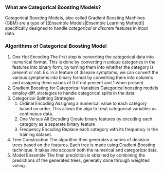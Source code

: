 ### What are Categorical Boosting Models?

Categorical Boosting Models, also called Gradient Boosting Machines (GBM) are a type of [[Ensemble Models|Ensemble Learning Method]] specifically designed to handle *categorical* or *discrete* features in input data. 

### Algorithms of Categorical Boosting Model

1. One Hot Encoding
   The first step is converting the categorical data into numerical format. This is done by converting n unique categories in the features into binary form, by turning them into whether the category is present or not.
   Ex. In a feature of disease symptoms, we can convert the various symptoms into binary format by converting them into columns and assigning them values of 0 if not present and 1 when present
2. Gradient Boosting for Categorical Variables
   Categorical boosting models employ diff. strategies to handle categorical splits in the data
3. Categorical Splitting Strategies
   1. Ordinal Encoding
      Assigning a numerical value to each category based on order. This allows the algo to treat categorical variables as continuous data.
   2. One Versus All Encoding
      Create binary features by encoding each category as a separate binary feature
   3. Frequency Encoding
      Replace each category with its frequency in the training dataset.
4. Tree Construction
   The algorithm then generates a series of decision trees based on the features. Each tree is made using Gradient Boosting technique. It takes into account both the numerical and categorical data.
5. Model Ensemble
   The final prediction is obtained by combining the predictions of the generated trees, generally done through weighted voting.